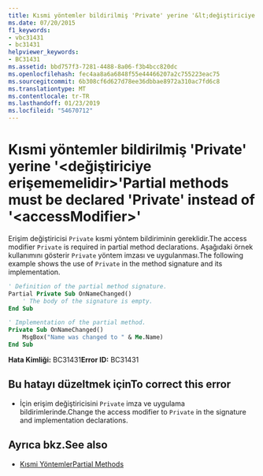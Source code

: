 ```yaml
---
title: Kısmi yöntemler bildirilmiş 'Private' yerine '&lt;değiştiriciye erişememelidir&gt;'
ms.date: 07/20/2015
f1_keywords:
- vbc31431
- bc31431
helpviewer_keywords:
- BC31431
ms.assetid: bbd757f3-7281-4488-8a06-f3b4bcc820dc
ms.openlocfilehash: fec4aa8a6a6848f55e44466207a2c755223eac75
ms.sourcegitcommit: 6b308cf6d627d78ee36dbbae8972a310ac7fd6c8
ms.translationtype: MT
ms.contentlocale: tr-TR
ms.lasthandoff: 01/23/2019
ms.locfileid: "54670712"
---
```

# <a name="partial-methods-must-be-declared-private-instead-of-ltaccessmodifiergt"></a><span data-ttu-id="5d782-102">Kısmi yöntemler bildirilmiş 'Private' yerine '&lt;değiştiriciye erişememelidir&gt;'</span><span class="sxs-lookup"><span data-stu-id="5d782-102">Partial methods must be declared 'Private' instead of '&lt;accessModifier&gt;'</span></span>
<span data-ttu-id="5d782-103">Erişim değiştiricisi `Private` kısmi yöntem bildiriminin gereklidir.</span><span class="sxs-lookup"><span data-stu-id="5d782-103">The access modifier `Private` is required in partial method declarations.</span></span> <span data-ttu-id="5d782-104">Aşağıdaki örnek kullanımını gösterir `Private` yöntem imzası ve uygulanması.</span><span class="sxs-lookup"><span data-stu-id="5d782-104">The following example shows the use of `Private` in the method signature and its implementation.</span></span>  
  
```vb  
' Definition of the partial method signature.  
Partial Private Sub OnNameChanged()  
    ' The body of the signature is empty.  
End Sub  
```  
  
```vb  
' Implementation of the partial method.  
Private Sub OnNameChanged()  
    MsgBox("Name was changed to " & Me.Name)  
End Sub  
```  
  
 <span data-ttu-id="5d782-105">**Hata Kimliği:** BC31431</span><span class="sxs-lookup"><span data-stu-id="5d782-105">**Error ID:** BC31431</span></span>  
  
## <a name="to-correct-this-error"></a><span data-ttu-id="5d782-106">Bu hatayı düzeltmek için</span><span class="sxs-lookup"><span data-stu-id="5d782-106">To correct this error</span></span>  
  
-   <span data-ttu-id="5d782-107">İçin erişim değiştiricisini `Private` imza ve uygulama bildirimlerinde.</span><span class="sxs-lookup"><span data-stu-id="5d782-107">Change the access modifier to `Private` in the signature and implementation declarations.</span></span>  
  
## <a name="see-also"></a><span data-ttu-id="5d782-108">Ayrıca bkz.</span><span class="sxs-lookup"><span data-stu-id="5d782-108">See also</span></span>
- [<span data-ttu-id="5d782-109">Kısmi Yöntemler</span><span class="sxs-lookup"><span data-stu-id="5d782-109">Partial Methods</span></span>](../../visual-basic/programming-guide/language-features/procedures/partial-methods.md)
